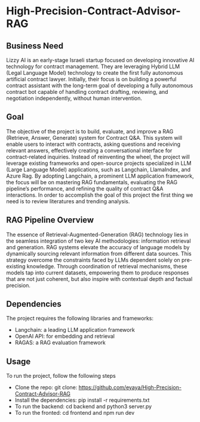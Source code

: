 # High-Precision-Contract-Advisor-RAG
## Business Need
Lizzy AI is an early-stage Israeli startup focused on developing innovative AI technology for contract management. They are leveraging Hybrid LLM (Legal Language Model) technology to create the first fully autonomous artificial contract lawyer. Initially, their focus is on building a powerful contract assistant with the long-term goal of developing a fully autonomous contract bot capable of handling contract drafting, reviewing, and negotiation independently, without human intervention.

## Goal
The objective of the project is to build, evaluate, and improve a RAG (Retrieve, Answer, Generate) system for Contract Q&A. This system will enable users to interact with contracts, asking questions and receiving relevant answers, effectively creating a conversational interface for contract-related inquiries. Instead of reinventing the wheel, the project will leverage existing frameworks and open-source projects specialized in LLM (Large Language Model) applications, such as Langchain, LlamaIndex, and Azure Rag. By adopting Langchain, a prominent LLM application framework, the focus will be on mastering RAG fundamentals, evaluating the RAG pipeline’s performance, and refining the quality of contract Q&A interactions.
In order to accomplish the goal of this project the first thing we need is to review literatures and trending analysis.

## RAG Pipeline Overview
The essence of Retrieval-Augmented-Generation (RAG) technology lies in the seamless integration of two key AI methodologies: information retrieval and generation. RAG systems elevate the accuracy of language models by dynamically sourcing relevant information from different data sources. This strategy overcome the constraints faced by LLMs dependent solely on pre-existing knowledge. Through coordination of retrieval mechanisms, these models tap into current datasets, empowering them to produce responses that are not just coherent, but also
inspire with contextual depth and factual precision.

## Dependencies
The project requires the following libraries and frameworks:
- Langchain: a leading LLM application framework
- OpenAI API: for embedding and retrieval
- RAGAS: a RAG evaluation framework

## Usage
To run the project, follow the following steps
- Clone the repo: git clone: https://github.com/eyaya/High-Precision-Contract-Advisor-RAG
- Install the dependencies: pip install -r requirements.txt
- To run the backend: cd backend and python3 server.py
- To run the fronted: cd frontend and npm run dev
    


